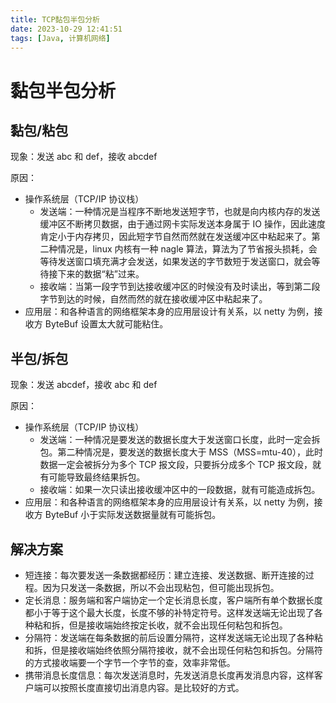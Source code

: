 ```yaml
---
title: TCP黏包半包分析
date: 2023-10-29 12:41:51
tags: [Java, 计算机网络]
---
```


# 黏包半包分析

## 黏包/粘包

现象：发送 abc 和 def，接收 abcdef

原因：

- 操作系统层（TCP/IP 协议栈）
  - 发送端：一种情况是当程序不断地发送短字节，也就是向内核内存的发送缓冲区不断拷贝数据，由于通过网卡实际发送本身属于 IO 操作，因此速度肯定小于内存拷贝，因此短字节自然而然就在发送缓冲区中粘起来了。第二种情况是，linux 内核有一种 nagle 算法，算法为了节省报头损耗，会等待发送窗口填充满才会发送，如果发送的字节数短于发送窗口，就会等待接下来的数据“粘”过来。
  - 接收端：当第一段字节到达接收缓冲区的时候没有及时读出，等到第二段字节到达的时候，自然而然的就在接收缓冲区中粘起来了。
- 应用层：和各种语言的网络框架本身的应用层设计有关系，以 netty 为例，接收方 ByteBuf 设置太大就可能粘住。

## 半包/拆包

现象：发送 abcdef，接收 abc 和 def

原因：

- 操作系统层（TCP/IP 协议栈）
  - 发送端：一种情况是要发送的数据长度大于发送窗口长度，此时一定会拆包。第二种情况是，要发送的数据长度大于 MSS（MSS=mtu-40），此时数据一定会被拆分为多个 TCP 报文段，只要拆分成多个 TCP 报文段，就有可能导致最终结果拆包。
  - 接收端：如果一次只读出接收缓冲区中的一段数据，就有可能造成拆包。
- 应用层：和各种语言的网络框架本身的应用层设计有关系，以 netty 为例，接收方 ByteBuf 小于实际发送数据量就有可能拆包。

## 解决方案

- 短连接：每次要发送一条数据都经历：建立连接、发送数据、断开连接的过程。因为只发送一条数据，所以不会出现粘包，但可能出现拆包。
- 定长消息：服务端和客户端协定一个定长消息长度，客户端所有单个数据长度都小于等于这个最大长度，长度不够的补特定符号。这样发送端无论出现了各种粘和拆，但是接收端始终按定长收，就不会出现任何粘包和拆包。
- 分隔符：发送端在每条数据的前后设置分隔符，这样发送端无论出现了各种粘和拆，但是接收端始终依照分隔符接收，就不会出现任何粘包和拆包。分隔符的方式接收端要一个字节一个字节的查，效率非常低。
- 携带消息长度信息：每次发送消息时，先发送消息长度再发消息内容，这样客户端可以按照长度直接切出消息内容。是比较好的方式。
